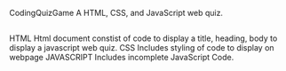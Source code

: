 CodingQuizGame
A HTML, CSS, and JavaScript web quiz.
##
HTML
    Html document constist of code to display a title, heading, body to display a javascript web quiz.
CSS
    Includes styling of code to display on webpage
JAVASCRIPT
    Includes incomplete JavaScript Code.